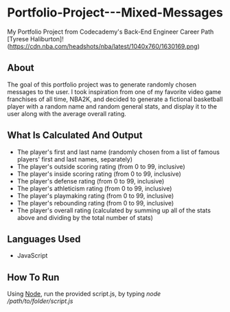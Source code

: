 # Portfolio-Project---Mixed-Messages

My Portfolio Project from Codecademy's Back-End Engineer Career Path
[Tyrese Haliburton]!(https://cdn.nba.com/headshots/nba/latest/1040x760/1630169.png)

## About

The goal of this portfolio project was to generate randomly chosen messages to the user. I took inspiration from one of my favorite video game franchises of all time, NBA2K, and decided to generate a fictional basketball player with a random name and random general stats, and display it to the user along with the average overall rating.

## What Is Calculated And Output

* The player's first and last name (randomly chosen from a list of famous players' first and last names, separately)
* The player's outside scoring rating (from 0 to 99, inclusive)
* The player's inside scoring rating (from 0 to 99, inclusive)
* The player's defense rating (from 0 to 99, inclusive)
* The player's athleticism rating (from 0 to 99, inclusive)
* The player's playmaking rating (from 0 to 99, inclusive)
* The player's rebounding rating (from 0 to 99, inclusive)
* The player's overall rating (calculated by summing up all of the stats above and dividing by the total number of stats)

## Languages Used

* JavaScript

## How To Run

Using [Node](https://nodejs.org/en), run the provided script.js, by typing *node /path/to/folder/script.js* 

